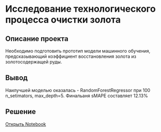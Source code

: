 # Исследование технологического процесса очистки золота
## Описание проекта

Необходимо подготовить прототип модели машинного обучения, предсказывающий коэффициент восстановления золота из золотосодержащей руды.
## Вывод
Наилучшей моделью оказалась -  RandomForestRegressor при 100 n_setimators, max_depth=5. Финальаня sMAPE составляет 12.13%
## Решение
[Открыть Notebook](https://github.com/S1udent/yandex-practicum/blob/main/9-Исследование%20технологического%20процесса%20очистки%20золота/Восстановление%20золото%20из%20руды.ipynb)
